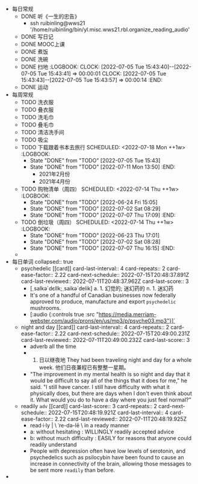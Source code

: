 - 每日常规
	- DONE 听《一生的忠告》
		- ssh ruibinling@wws21 '/home/ruibinling/bin/yl.misc.wws21.rbl.organize_reading_audio'
	- DONE 写日记
	- DONE MOOC上课
	- DONE 煮饭
	- DONE 洗碗
	- DONE 扫地
	  :LOGBOOK:
	  CLOCK: [2022-07-05 Tue 15:43:40]--[2022-07-05 Tue 15:43:41] =>  00:00:01
	  CLOCK: [2022-07-05 Tue 15:43:43]--[2022-07-05 Tue 15:43:57] =>  00:00:14
	  :END:
	- DONE 运动
- 每周常规
	- TODO 洗衣服
	- TODO 叠衣服
	- TODO 洗毛巾
	- TODO 叠毛巾
	- TODO 清洁洗手间
	- TODO 吸尘
	- TODO 下载跟着书本去旅行
	  SCHEDULED: <2022-07-18 Mon ++1w>
	  :LOGBOOK:
	  * State "DONE" from "TODO" [2022-07-05 Tue 15:43]
	  * State "DONE" from "TODO" [2022-07-11 Mon 13:50]
	  :END:
		- 2021年2月份
		- 2021年4月份
	- TODO 购物清单（周四）
	  SCHEDULED: <2022-07-14 Thu ++1w>
	  :LOGBOOK:
	  * State "DONE" from "TODO" [2022-06-24 Fri 15:05]
	  * State "DONE" from "TODO" [2022-07-02 Sat 08:29]
	  * State "DONE" from "TODO" [2022-07-07 Thu 17:09]
	  :END:
	- TODO 倒垃圾（周四）
	  SCHEDULED: <2022-07-14 Thu ++1w>
	  :LOGBOOK:
	  * State "DONE" from "TODO" [2022-06-23 Thu 17:01]
	  * State "DONE" from "TODO" [2022-07-02 Sat 08:28]
	  * State "DONE" from "TODO" [2022-07-07 Thu 16:15]
	  :END:
	-
- 每日单词
  collapsed:: true
	- psychedelic [[card]]
	  card-last-interval:: 4
	  card-repeats:: 2
	  card-ease-factor:: 2.22
	  card-next-schedule:: 2022-07-15T20:48:37.891Z
	  card-last-reviewed:: 2022-07-11T20:48:37.962Z
	  card-last-score:: 3
		- [ˏsaIkә\`dєlIk;ˏsaikә\`delik]
		  a. 1. 幻觉的; 迷幻药的
		  n. 1. 迷幻药
		- It's one of a handful of Canadian businesses now federally approved to produce, manufacture and export `psychedelic` mushrooms.
		- [:audio {:controls true :src "https://media.merriam-webster.com/audio/prons/en/us/mp3/p/psyche03.mp3"}]`
	- night and day [[card]]
	  card-last-interval:: 4
	  card-repeats:: 2
	  card-ease-factor:: 2.22
	  card-next-schedule:: 2022-07-15T20:49:00.231Z
	  card-last-reviewed:: 2022-07-11T20:49:00.232Z
	  card-last-score:: 3
		- adverb   all the time
		- 1. 日以继夜地
		  They had been traveling night and day for a whole week. 他们日夜兼程已有整整一星期。
		- "The improvement in my mental health is so night and day that it would be difficult to say all of the things that it does for me," he said. 
		  "I still have cancer. I still have difficulty with what it physically does, but there are days when I don't even think about it. What would you do to have a day where you just feel normal?”
	- readily `adv` [[card]]
	  card-last-score:: 3
	  card-repeats:: 2
	  card-next-schedule:: 2022-07-15T20:48:19.921Z
	  card-last-interval:: 4
	  card-ease-factor:: 2.22
	  card-last-reviewed:: 2022-07-11T20:48:19.925Z
		- read·​i·​ly | \ ˈre-də-lē  \   in a ready manner
		- a: without hesitating : WILLINGLY
		  readily accepted advice
		- b: without much difficulty : EASILY
		  for reasons that anyone could readily understand
		- People with depression often have low levels of serotonin, and psychedelics such as psilocybin have been found to cause an increase in connectivity of the brain, allowing those messages to be sent more `readily` than before.
-